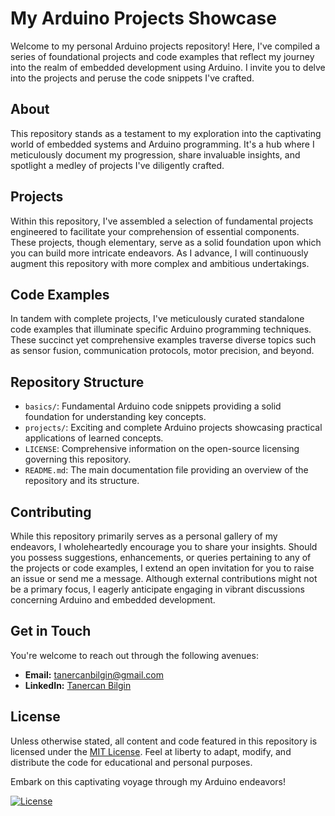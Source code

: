 # My Arduino Projects Showcase

Welcome to my personal Arduino projects repository! Here, I've compiled a series of foundational projects and code examples that reflect my journey into the realm of embedded development using Arduino. I invite you to delve into the projects and peruse the code snippets I've crafted.

## About

This repository stands as a testament to my exploration into the captivating world of embedded systems and Arduino programming. It's a hub where I meticulously document my progression, share invaluable insights, and spotlight a medley of projects I've diligently crafted.

## Projects

Within this repository, I've assembled a selection of fundamental projects engineered to facilitate your comprehension of essential components. These projects, though elementary, serve as a solid foundation upon which you can build more intricate endeavors. As I advance, I will continuously augment this repository with more complex and ambitious undertakings.

## Code Examples

In tandem with complete projects, I've meticulously curated standalone code examples that illuminate specific Arduino programming techniques. These succinct yet comprehensive examples traverse diverse topics such as sensor fusion, communication protocols, motor precision, and beyond.

## Repository Structure

- `basics/`: Fundamental Arduino code snippets providing a solid foundation for understanding key concepts.
- `projects/`: Exciting and complete Arduino projects showcasing practical applications of learned concepts.
- `LICENSE`: Comprehensive information on the open-source licensing governing this repository.
- `README.md`: The main documentation file providing an overview of the repository and its structure.

## Contributing

While this repository primarily serves as a personal gallery of my endeavors, I wholeheartedly encourage you to share your insights. Should you possess suggestions, enhancements, or queries pertaining to any of the projects or code examples, I extend an open invitation for you to raise an issue or send me a message. Although external contributions might not be a primary focus, I eagerly anticipate engaging in vibrant discussions concerning Arduino and embedded development.

## Get in Touch

You're welcome to reach out through the following avenues:

- **Email:** [tanercanbilgin@gmail.com](mailto:tanercanbilgin@gmail.com)
- **LinkedIn:** [Tanercan Bilgin](https://www.linkedin.com/in/tanercanbilgin)

## License

Unless otherwise stated, all content and code featured in this repository is licensed under the [MIT License](LICENSE). Feel at liberty to adapt, modify, and distribute the code for educational and personal purposes.

Embark on this captivating voyage through my Arduino endeavors!

[![License](https://img.shields.io/badge/License-MIT-blue.svg)](LICENSE)
